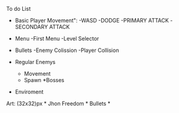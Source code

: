 To do List

* Basic Player Movement":
	-WASD
	-DODGE
	-PRIMARY ATTACK
	-SECONDARY ATTACK
* Menu
	-First Menu
	-Level Selector
* Bullets
	-Enemy
		Colission
	-Player
		Collision
* Regular Enemys
	- Movement
	- Spawn
*Bosses
	
* Enviroment

Art: (32x32)px
	* Jhon Freedom
	* Bullets
	*
